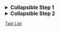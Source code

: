 <style>
summary {
  font-size: 1.2em;
  font-weight: bold;
}
</style>

<details>
  <summary>
    Collapsible Step 1
  </summary>
  <p>Here you can put some content...</p>
  <p>... and anything else you want :)</p>
</details>

<details>
  <summary>
    Collapsible Step 2
  </summary>
  <p>Here you can put some content...</p>
  <p>... and anything else you want :)</p>
</details>

<a href="tasklist.html">Tast List</a>
